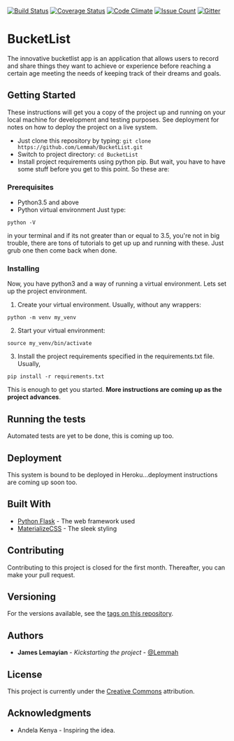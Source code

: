 [![Build Status](https://travis-ci.org/Lemmah/BucketList.svg?branch=master)](https://travis-ci.org/Lemmah/BucketList)	[![Coverage Status](https://coveralls.io/repos/github/Lemmah/BucketList/badge.svg)](https://coveralls.io/github/Lemmah/BucketList)	[![Code Climate](https://codeclimate.com/github/codeclimate/codeclimate/badges/gpa.svg)](https://codeclimate.com/github/Lemmah/BucketList/)	[![Issue Count](https://codeclimate.com/github/codeclimate/codeclimate/badges/issue_count.svg)](https://codeclimate.com/github/Lemmah/BucketList/) [![Gitter](https://img.shields.io/gitter/room/nwjs/nw.js.svg)]()

# BucketList

The innovative bucketlist app is an application that allows users  to record and share things they want to achieve or experience before reaching a certain age meeting the needs of keeping track of their dreams and goals.

## Getting Started

These instructions will get you a copy of the project up and running on your local machine for development and testing purposes. See deployment for notes on how to deploy the project on a live system.
- Just clone this repository by typing: `git clone https://github.com/Lemmah/BucketList.git`
- Switch to project directory: `cd BucketList`
- Install project requirements using python pip. But wait, you have to have some stuff before you get to this point. So these are:

### Prerequisites

- Python3.5 and above
- Python virtual environment
Just type:
```
python -V
```
in your terminal and if its not greater than or equal to 3.5, you're not in big trouble, there are tons of tutorials to get up up and running with these. Just grub one then come back when done.

### Installing

Now, you have python3 and a way of running a virtual environment. Lets set up the project environment.

1. Create your virtual environment. Usually, without any wrappers:
```
python -m venv my_venv
```
2. Start your virtual environment:
```
source my_venv/bin/activate
```
3. Install the project requirements specified in the requirements.txt file. Usually,
```
pip install -r requirements.txt
```

This is enough to get you started.
**More instructions are coming up as the project advances**.

## Running the tests

Automated tests are yet to be done, this is coming up too.


## Deployment

This system is bound to be deployed in Heroku...deployment instructions are coming up soon too.

## Built With

* [Python Flask](https://www.fullstackpython.com/flask.html) - The web framework used
* [MaterializeCSS](https://materializecss.com) - The sleek styling

## Contributing

Contributing to this project is closed for the first month. Thereafter, you can make your pull request.

## Versioning

For the versions available, see the [tags on this repository](https://github.com/lemmah/BucketList/tags). 

## Authors

* **James Lemayian** - *Kickstarting the project* - [@Lemmah](https://github.com/lemmah)


## License

This project is currently under the [Creative Commons](https://creativecommons.org/) attribution.

## Acknowledgments

* Andela Kenya - Inspiring the idea.

